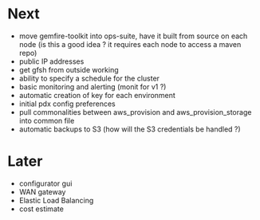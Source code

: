# Next #
- move gemfire-toolkit into ops-suite, have it built from source on each node
  (is this a good idea ? it requires each node to access a maven repo)
- public IP addresses
- get gfsh from outside working
- ability to specify a schedule for the cluster
- basic monitoring and alerting (monit for v1 ?)
- automatic creation of key for each environment
- initial pdx config preferences
- pull commonalities between aws_provision and aws_provision_storage into common file
- automatic backups to S3 (how will the S3 credentials be handled ?)

# Later #
- configurator gui
- WAN gateway
- Elastic Load Balancing
- cost estimate
